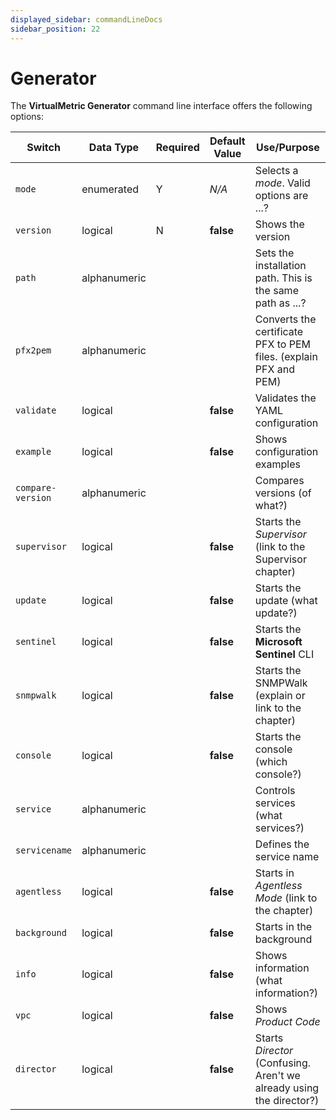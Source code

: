 ```yaml
---
displayed_sidebar: commandLineDocs
sidebar_position: 22
---
```


# Generator

The **VirtualMetric Generator** command line interface offers the following options:

|Switch|Data Type|Required|Default Value|Use/Purpose|
|---|---|---|---|---|
|`mode`|enumerated|Y|_N/A_|Selects a _mode_. Valid options are ...?|
|`version`|logical|N|**false**|Shows the version|
|`path`|alphanumeric|||Sets the installation path. This is the same path as ...?|
|`pfx2pem`|alphanumeric|||Converts the certificate PFX to PEM files. (explain PFX and PEM)|
|`validate`|logical||**false**|Validates the YAML configuration|
|`example`|logical||**false**|Shows configuration examples|
|`compare-version`|alphanumeric|||Compares versions (of what?)|
|`supervisor`|logical||**false**|Starts the _Supervisor_ (link to the Supervisor chapter)|
|`update`|logical||**false**|Starts the update (what update?)|
|`sentinel`|logical||**false**|Starts the **Microsoft Sentinel** CLI|
|`snmpwalk`|logical||**false**|Starts the SNMPWalk (explain or link to the chapter)|
|`console`|logical||**false**|Starts the console (which console?)|
|`service`|alphanumeric|||Controls services (what services?)|
|`servicename`|alphanumeric|||Defines the service name|
|`agentless`|logical||**false**|Starts in _Agentless Mode_ (link to the chapter)|
|`background`|logical||**false**|Starts in the background|
|`info`|logical||**false**|Shows information (what information?)|
|`vpc`|logical||**false**|Shows _Product Code_|
|`director`|logical||**false**|Starts _Director_ (Confusing. Aren't we already using the director?)|
